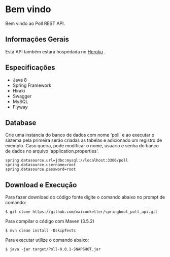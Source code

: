 # Bem vindo

Bem vindo ao Poll REST API.


## Informações Gerais

Está API também estará hospedada no [Heroku](https://poll-api.herokuapp.com/swagger-ui.html)                                .


## Especificações

- Java 8
- Spring Framework
- Hiraki
- Swagger
- MySQL
- Flyway


## Database

Crie uma instancia do banco de dados com nome 'poll' e ao executar o sistema pela primeira serão criadas as tabelas e adicionado um registro de exemplo. 
Caso queira, pode modificar o nome, usuario e senha do banco de dados no arquivo 'application.properties'.

```
spring.datasource.url=jdbc:mysql://localhost:3306/poll
spring.datasource.username=root
spring.datasource.password=root
```


## Download e Execução

Para fazer download do código fonte digite o comando abaixo no prompt de comando:

```
$ git clone https://github.com/maiconkeller/springboot_poll_api.git
```

Para compilar o código com Maven (3.5.2)

```
$ mvn clean install -DskipTests
```

Para executar utilize o comando abaixo:

```
$ java -jar target/Poll-0.0.1-SNAPSHOT.jar
```

